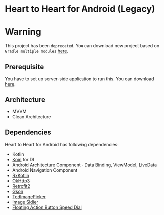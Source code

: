# Heart to Heart for Android (Legacy)

# Warning
This project has been `deprecated`. You can download new project based on `Gradle multiple modules` [here](https://github.com/yologger/heart-to-heart-android).

## Prerequisite
You have to set up server-side application to run this. You can download [here](https://github.com/yologger/heart_to_heart_server).

## Architecture
* MVVM
* Clean Architecture

## Dependencies
Heart to Heart for Android has following dependencies:
* Kotlin
* [Koin](https://github.com/InsertKoinIO/koin) for DI
* Android Architecture Component - Data Binding, ViewModel, LiveData
* Android Navigation Component
* [RxKotlin](hhttps://github.com/ReactiveX/RxKotlin)
* [OkHttp3](https://github.com/square/okhttp)
* [Retrofit2](https://github.com/square/retrofit)
* [Gson](https://github.com/google/gson)
* [TedImagePicker](https://github.com/ParkSangGwon/TedImagePicker)
* [Image Sldier](https://github.com/ouattararomuald/android-image-slider)
* [Floating Action Button Speed Dial](https://github.com/leinardi/FloatingActionButtonSpeedDial)
